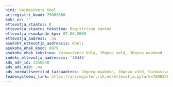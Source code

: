 ```yaml
---
nimi: Vaimastvere Kool
ariregistri_kood: 75003660
kmkr_nr: ''
ettevotja_staatus: R
ettevotja_staatus_tekstina: Registrisse kantud
ettevotja_esmakande_kpv: 07.06.2000
ettevotja_aadress: .na
asukoht_ettevotja_aadressis: Kooli
asukoha_ehak_kood: 8879
asukoha_ehak_tekstina: Vaimastvere küla, Jõgeva vald, Jõgeva maakond
indeks_ettevotja_aadressis: '48446'
ads_adr_id: 3350048
ads_ads_oid: .na
ads_normaliseeritud_taisaadress: Jõgeva maakond, Jõgeva vald, Vaimastvere küla, Kooli
teabesysteemi_link: https://ariregister.rik.ee/ettevotja.py?ark=75003660&ref=rekvisiidid
---
```

